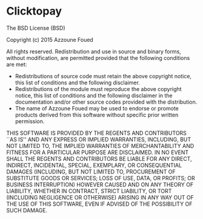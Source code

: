 # Clicktopay
The BSD License (BSD)

Copyright (c) 2015 Azzoune Foued

All rights reserved.
Redistribution and use in source and binary forms, without
modification, are permitted provided that the following conditions are met:

* Redistributions of source code must retain the above copyright
  notice, this list of conditions and the following disclaimer.
* Redistributions of the module must reproduce the above copyright
  notice, this list of conditions and the following disclaimer in the
  documentation and/or other source codes provided with the distribution.
* The name of Azzoune Foued may be used to endorse or promote products
  derived from this software without specific prior written permission.

THIS SOFTWARE IS PROVIDED BY THE REGENTS AND CONTRIBUTORS ``AS IS'' AND ANY
EXPRESS OR IMPLIED WARRANTIES, INCLUDING, BUT NOT LIMITED TO, THE IMPLIED
WARRANTIES OF MERCHANTABILITY AND FITNESS FOR A PARTICULAR PURPOSE ARE
DISCLAIMED. IN NO EVENT SHALL THE REGENTS AND CONTRIBUTORS BE LIABLE FOR ANY
DIRECT, INDIRECT, INCIDENTAL, SPECIAL, EXEMPLARY, OR CONSEQUENTIAL DAMAGES
(INCLUDING, BUT NOT LIMITED TO, PROCUREMENT OF SUBSTITUTE GOODS OR SERVICES;
LOSS OF USE, DATA, OR PROFITS; OR BUSINESS INTERRUPTION) HOWEVER CAUSED AND
ON ANY THEORY OF LIABILITY, WHETHER IN CONTRACT, STRICT LIABILITY, OR TORT
(INCLUDING NEGLIGENCE OR OTHERWISE) ARISING IN ANY WAY OUT OF THE USE OF THIS
SOFTWARE, EVEN IF ADVISED OF THE POSSIBILITY OF SUCH DAMAGE.
